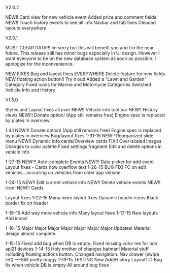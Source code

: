 V2.0.2

NEW!! Card view for new vehicle event
Added price and comment fields
NEW!! Touch history events to see all info
Navbar and fab fixes
Cleaned layouts everywhere

V2.0.1

MUST CLEAR DATA!!!
Im sorry but this will benefit you and I in the near future.
This release still has minor bugs especially in UI design. However I want everyone to be on the new database system as soon as possible. I apologize for the inconvenience.

NEW FIXES
Bug and layout fixes EVERYWHERE
Delete feature for new fields
NEW floating action button!! Try it out!
Added a "Lawn and Garden" Category
Fixed icons for Marine and Motorcycle Categories
Switched Vehicle Info and History

V1.5.0

Styles and Layout fixes all over
NEW!! Vehicle info tool bar
NEW!! History views
NEW!!! Donate option! (App still remains free)
Engine spec is replaced by plates in overview

1.4.1
NEW!!! Donate option! (App still remains free)
Engine spec is replaced by plates in overview
Bug/layout fixes
1-31-15
NEW!! Reorganized slide menu
NEW!! Dynamic info cards/Overview cards
FIX!! Over-scaled images
Changes to color palette
Fixed settings fragment
Edit and delete options in vehicle info

1-27-15
NEW!!! Auto-complete Events
NEW!!! Date picker for add event
Layout fixes
    - Cards now overflow text
1-26-15
BUG FIX!
FC on edit vehicles...occurring on vehicles from older app version.

1-24-15
NEW!! Edit current vehicle info
NEW!! Delete vehicle events
NEW!! Icon!
NEW!! Cards

Layout fixes
1-22-15
Many more layout fixes
Dynamic header icons
Black border fix on header

1-19-15
Add way more vehicle info
Many layout fixes
1-17-15
New layouts
And icons!

1-16-15
Major Major Major Major Major Major Major  Updates!
Material design almost complete.

1-15-15
Fixed add bug when DB is empty. Fixed missing color res for non api21 devices
1-14-15
Holy mother of changes batman!
Material stuff including floating actions button. Changed navigation.
Nav drawer (swipe left) ---Still pretty buggy
1-13-15
TESTING
New Add/History Layout! :D
Bug fix when vehicle DB is empty
All around bug fixes
